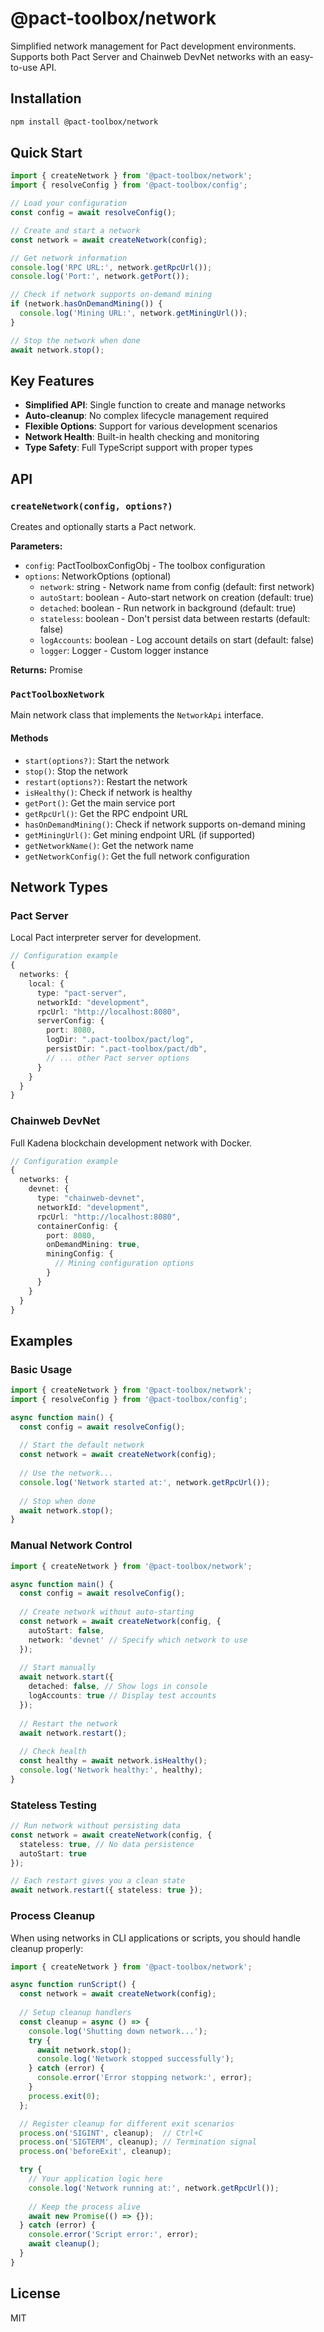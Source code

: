 # @pact-toolbox/network

Simplified network management for Pact development environments. Supports both Pact Server and Chainweb DevNet networks with an easy-to-use API.

## Installation

```bash
npm install @pact-toolbox/network
```

## Quick Start

```typescript
import { createNetwork } from '@pact-toolbox/network';
import { resolveConfig } from '@pact-toolbox/config';

// Load your configuration
const config = await resolveConfig();

// Create and start a network
const network = await createNetwork(config);

// Get network information
console.log('RPC URL:', network.getRpcUrl());
console.log('Port:', network.getPort());

// Check if network supports on-demand mining
if (network.hasOnDemandMining()) {
  console.log('Mining URL:', network.getMiningUrl());
}

// Stop the network when done
await network.stop();
```

## Key Features

- **Simplified API**: Single function to create and manage networks
- **Auto-cleanup**: No complex lifecycle management required
- **Flexible Options**: Support for various development scenarios
- **Network Health**: Built-in health checking and monitoring
- **Type Safety**: Full TypeScript support with proper types

## API

### `createNetwork(config, options?)`

Creates and optionally starts a Pact network.

**Parameters:**
- `config`: PactToolboxConfigObj - The toolbox configuration
- `options`: NetworkOptions (optional)
  - `network`: string - Network name from config (default: first network)
  - `autoStart`: boolean - Auto-start network on creation (default: true)
  - `detached`: boolean - Run network in background (default: true)
  - `stateless`: boolean - Don't persist data between restarts (default: false)
  - `logAccounts`: boolean - Log account details on start (default: false)
  - `logger`: Logger - Custom logger instance

**Returns:** Promise<PactToolboxNetwork>

### `PactToolboxNetwork`

Main network class that implements the `NetworkApi` interface.

#### Methods

- `start(options?)`: Start the network
- `stop()`: Stop the network
- `restart(options?)`: Restart the network
- `isHealthy()`: Check if network is healthy
- `getPort()`: Get the main service port
- `getRpcUrl()`: Get the RPC endpoint URL
- `hasOnDemandMining()`: Check if network supports on-demand mining
- `getMiningUrl()`: Get mining endpoint URL (if supported)
- `getNetworkName()`: Get the network name
- `getNetworkConfig()`: Get the full network configuration

## Network Types

### Pact Server

Local Pact interpreter server for development.

```typescript
// Configuration example
{
  networks: {
    local: {
      type: "pact-server",
      networkId: "development",
      rpcUrl: "http://localhost:8080",
      serverConfig: {
        port: 8080,
        logDir: ".pact-toolbox/pact/log",
        persistDir: ".pact-toolbox/pact/db",
        // ... other Pact server options
      }
    }
  }
}
```

### Chainweb DevNet

Full Kadena blockchain development network with Docker.

```typescript
// Configuration example
{
  networks: {
    devnet: {
      type: "chainweb-devnet",
      networkId: "development",
      rpcUrl: "http://localhost:8080",
      containerConfig: {
        port: 8080,
        onDemandMining: true,
        miningConfig: {
          // Mining configuration options
        }
      }
    }
  }
}
```

## Examples

### Basic Usage

```typescript
import { createNetwork } from '@pact-toolbox/network';
import { resolveConfig } from '@pact-toolbox/config';

async function main() {
  const config = await resolveConfig();
  
  // Start the default network
  const network = await createNetwork(config);
  
  // Use the network...
  console.log('Network started at:', network.getRpcUrl());
  
  // Stop when done
  await network.stop();
}
```

### Manual Network Control

```typescript
import { createNetwork } from '@pact-toolbox/network';

async function main() {
  const config = await resolveConfig();
  
  // Create network without auto-starting
  const network = await createNetwork(config, {
    autoStart: false,
    network: 'devnet' // Specify which network to use
  });
  
  // Start manually
  await network.start({
    detached: false, // Show logs in console
    logAccounts: true // Display test accounts
  });
  
  // Restart the network
  await network.restart();
  
  // Check health
  const healthy = await network.isHealthy();
  console.log('Network healthy:', healthy);
}
```

### Stateless Testing

```typescript
// Run network without persisting data
const network = await createNetwork(config, {
  stateless: true, // No data persistence
  autoStart: true
});

// Each restart gives you a clean state
await network.restart({ stateless: true });
```

### Process Cleanup

When using networks in CLI applications or scripts, you should handle cleanup properly:

```typescript
import { createNetwork } from '@pact-toolbox/network';

async function runScript() {
  const network = await createNetwork(config);
  
  // Setup cleanup handlers
  const cleanup = async () => {
    console.log('Shutting down network...');
    try {
      await network.stop();
      console.log('Network stopped successfully');
    } catch (error) {
      console.error('Error stopping network:', error);
    }
    process.exit(0);
  };

  // Register cleanup for different exit scenarios
  process.on('SIGINT', cleanup);  // Ctrl+C
  process.on('SIGTERM', cleanup); // Termination signal
  process.on('beforeExit', cleanup);

  try {
    // Your application logic here
    console.log('Network running at:', network.getRpcUrl());
    
    // Keep the process alive
    await new Promise(() => {});
  } catch (error) {
    console.error('Script error:', error);
    await cleanup();
  }
}
```

## License

MIT
